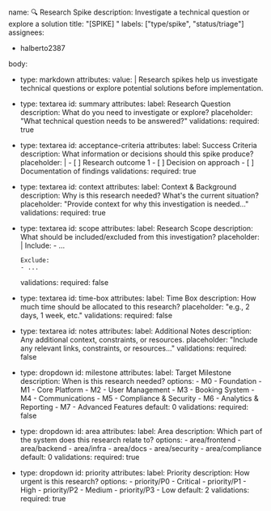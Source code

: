 name: 🔍 Research Spike
description: Investigate a technical question or explore a solution
title: "[SPIKE] "
labels: ["type/spike", "status/triage"]
assignees:
  - halberto2387

body:
  - type: markdown
    attributes:
      value: |
        Research spikes help us investigate technical questions or explore potential solutions before implementation.

  - type: textarea
    id: summary
    attributes:
      label: Research Question
      description: What do you need to investigate or explore?
      placeholder: "What technical question needs to be answered?"
    validations:
      required: true

  - type: textarea
    id: acceptance-criteria
    attributes:
      label: Success Criteria
      description: What information or decisions should this spike produce?
      placeholder: |
        - [ ] Research outcome 1
        - [ ] Decision on approach
        - [ ] Documentation of findings
    validations:
      required: true

  - type: textarea
    id: context
    attributes:
      label: Context & Background
      description: Why is this research needed? What's the current situation?
      placeholder: "Provide context for why this investigation is needed..."
    validations:
      required: true

  - type: textarea
    id: scope
    attributes:
      label: Research Scope
      description: What should be included/excluded from this investigation?
      placeholder: |
        Include:
        - ...
        
        Exclude:
        - ...
    validations:
      required: false

  - type: textarea
    id: time-box
    attributes:
      label: Time Box
      description: How much time should be allocated to this research?
      placeholder: "e.g., 2 days, 1 week, etc."
    validations:
      required: false

  - type: textarea
    id: notes
    attributes:
      label: Additional Notes
      description: Any additional context, constraints, or resources.
      placeholder: "Include any relevant links, constraints, or resources..."
    validations:
      required: false

  - type: dropdown
    id: milestone
    attributes:
      label: Target Milestone
      description: When is this research needed?
      options:
        - M0 - Foundation
        - M1 - Core Platform
        - M2 - User Management
        - M3 - Booking System
        - M4 - Communications
        - M5 - Compliance & Security
        - M6 - Analytics & Reporting
        - M7 - Advanced Features
      default: 0
    validations:
      required: false

  - type: dropdown
    id: area
    attributes:
      label: Area
      description: Which part of the system does this research relate to?
      options:
        - area/frontend
        - area/backend
        - area/infra
        - area/docs
        - area/security
        - area/compliance
      default: 0
    validations:
      required: true

  - type: dropdown
    id: priority
    attributes:
      label: Priority
      description: How urgent is this research?
      options:
        - priority/P0 - Critical
        - priority/P1 - High
        - priority/P2 - Medium
        - priority/P3 - Low
      default: 2
    validations:
      required: true